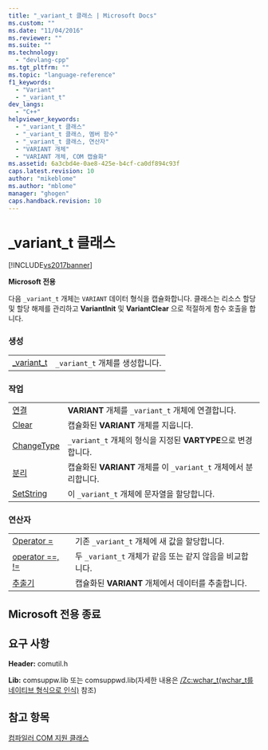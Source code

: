 ```yaml
---
title: "_variant_t 클래스 | Microsoft Docs"
ms.custom: ""
ms.date: "11/04/2016"
ms.reviewer: ""
ms.suite: ""
ms.technology: 
  - "devlang-cpp"
ms.tgt_pltfrm: ""
ms.topic: "language-reference"
f1_keywords: 
  - "Variant"
  - "_variant_t"
dev_langs: 
  - "C++"
helpviewer_keywords: 
  - "_variant_t 클래스"
  - "_variant_t 클래스, 멤버 함수"
  - "_variant_t 클래스, 연산자"
  - "VARIANT 개체"
  - "VARIANT 개체, COM 캡슐화"
ms.assetid: 6a3cbd4e-0ae8-425e-b4cf-ca0df894c93f
caps.latest.revision: 10
author: "mikeblome"
ms.author: "mblome"
manager: "ghogen"
caps.handback.revision: 10
---
```

# _variant_t 클래스
[!INCLUDE[vs2017banner](../assembler/inline/includes/vs2017banner.md)]

**Microsoft 전용**  
  
 다음 `_variant_t` 개체는 `VARIANT` 데이터 형식을 캡슐화합니다.  클래스는 리소스 할당 및 할당 해제를 관리하고 **VariantInit** 및 **VariantClear** 으로 적절하게 함수 호출을 합니다.  
  
### 생성  
  
|||  
|-|-|  
|[\_variant\_t](../cpp/variant-t-variant-t.md)|`_variant_t` 개체를 생성합니다.|  
  
### 작업  
  
|||  
|-|-|  
|[연결](../cpp/variant-t-attach.md)|**VARIANT** 개체를 `_variant_t` 개체에 연결합니다.|  
|[Clear](../cpp/variant-t-clear.md)|캡슐화된 **VARIANT** 개체를 지웁니다.|  
|[ChangeType](../cpp/variant-t-changetype.md)|`_variant_t` 개체의 형식을 지정된 **VARTYPE**으로 변경합니다.|  
|[분리](../cpp/variant-t-detach.md)|캡슐화된 **VARIANT** 개체를 이 `_variant_t` 개체에서 분리합니다.|  
|[SetString](../cpp/variant-t-setstring.md)|이 `_variant_t` 개체에 문자열을 할당합니다.|  
  
### 연산자  
  
|||  
|-|-|  
|[Operator \=](../cpp/variant-t-operator-equal.md)|기존 `_variant_t` 개체에 새 값을 할당합니다.|  
|[operator \=\=, \!\=](../cpp/variant-t-relational-operators.md)|두 `_variant_t` 개체가 같음 또는 같지 않음을 비교합니다.|  
|[추출기](../cpp/variant-t-extractors.md)|캡슐화된 **VARIANT** 개체에서 데이터를 추출합니다.|  
  
## Microsoft 전용 종료  
  
## 요구 사항  
 **Header:** comutil.h  
  
 **Lib:** comsuppw.lib 또는 comsuppwd.lib\(자세한 내용은 [\/Zc:wchar\_t\(wchar\_t를 네이티브 형식으로 인식\)](../build/reference/zc-wchar-t-wchar-t-is-native-type.md) 참조\)  
  
## 참고 항목  
 [컴파일러 COM 지원 클래스](../cpp/compiler-com-support-classes.md)